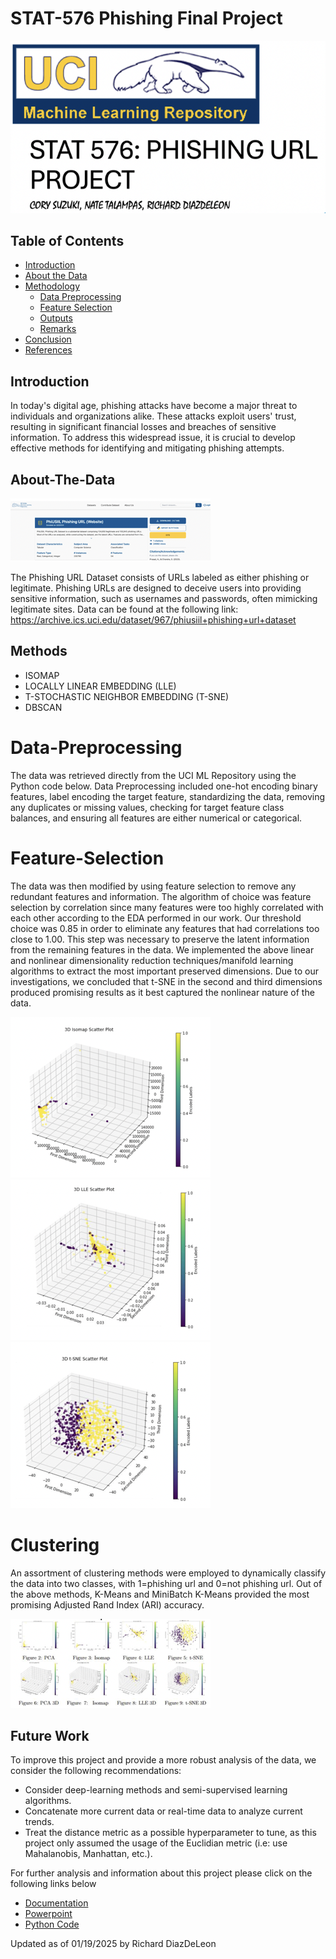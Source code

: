 # STAT-576 Phishing Final Project
![Alt Text](bannerm.png)

## Table of Contents
- [Introduction](##Introduction)
- [About the Data](##About-The-Data)
- [Methodology](##Methods)
  - [Data Preprocessing](##Data-Preprocessing)
  - [Feature Selection](##Feature-Selection)
  - [Outputs](##Outputs)
  - [Remarks](##Remarks)
- [Conclusion](##Conclusion)
- [References](##References)

## Introduction
In today's digital age, phishing attacks have become a major threat to individuals and organizations alike. These attacks exploit users' trust, resulting in significant financial losses and breaches of sensitive information. To address this widespread issue, it is crucial to develop effective methods for identifying and mitigating phishing attempts.



## About-The-Data
![Alt Text](aboutdata.png)

The Phishing URL Dataset consists of URLs labeled as either phishing or legitimate. Phishing URLs are designed to deceive users into providing sensitive information, such as usernames and passwords, often mimicking legitimate sites. Data can be found at the following link: https://archive.ics.uci.edu/dataset/967/phiusiil+phishing+url+dataset

## Methods
- ISOMAP
- LOCALLY LINEAR EMBEDDING (LLE)
- T-STOCHASTIC NEIGHBOR EMBEDDING (T-SNE)
- DBSCAN
  
# Data-Preprocessing
The data was retrieved directly from the UCI ML Repository using the Python code below. Data Preprocessing included one-hot encoding binary features, label encoding the target feature, standardizing the data, removing any duplicates or missing values, checking for target feature class balances, and ensuring all features are either numerical or categorical.

# Feature-Selection
The data was then modified by using feature selection to remove any redundant features and information. The algorithm of choice was feature selection by correlation since many features were too highly correlated with each other according to the EDA performed in our work. Our threshold choice was 0.85 in order to eliminate any features that had correlations too close to 1.00. This step was necessary to preserve the latent information from the remaining features in the data. We implemented the above linear and nonlinear dimensionality reduction techniques/manifold learning algorithms to extract the most important preserved dimensions. Due to our investigations, we concluded that t-SNE in the second and third dimensions produced promising results as it best captured the nonlinear nature of the data.

![Alt Text](map1-isomaps.png)
![Alt Text](map2-lles.png)
![Alt Text](map2-tsnes.png)

# Clustering
An assortment of clustering methods were employed to dynamically classify the data into two classes, with 1=phishing url and 0=not phishing url. Out of the above methods, K-Means and MiniBatch K-Means provided the most promising Adjusted Rand Index (ARI) accuracy. 

![Alt Text](finals.png)

## Future Work
To improve this project and provide a more robust analysis of the data, we consider the following recommendations:
- Consider deep-learning methods and semi-supervised learning algorithms.
- Concatenate more current data or real-time data to analyze current trends.
- Treat the distance metric as a possible hyperparameter to tune, as this project only assumed the usage of the Euclidian metric (i.e: use Mahalanobis, Manhattan, etc.).

For further analysis and information about this project please click on the following links below
- [Documentation](https://github.com/dsrichard97/STAT-576-Phishing-Final-Project/blob/main/STAT_576_PROJECT_finaldraft.pdf)
- [Powerpoint](https://github.com/dsrichard97/STAT-576-Phishing-Final-Project/blob/main/STAT%20576%20PRESENTATION.pdf)
- [Python Code](https://github.com/dsrichard97/STAT-576-Phishing-Final-Project/blob/main/Phishing_final_project.ipynb)


Updated as of 01/19/2025 by Richard DiazDeLeon













